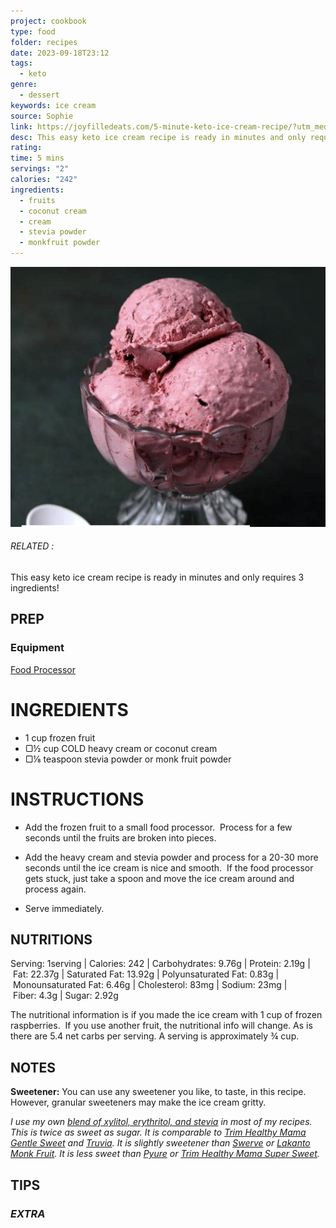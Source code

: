 ```yaml
---
project: cookbook
type: food
folder: recipes
date: 2023-09-18T23:12
tags:
  - keto
genre:
  - dessert
keywords: ice cream
source: Sophie
link: https://joyfilledeats.com/5-minute-keto-ice-cream-recipe/?utm_medium=social&utm_source=pinterest&utm_campaign=tailwind_tribes&utm_content=tribes&utm_term=745214042_30272912_144658#wprm-recipe-container-20564
desc: This easy keto ice cream recipe is ready in minutes and only requires 3 ingredients!
rating: 
time: 5 mins
servings: "2"
calories: "242"
ingredients:
  - fruits
  - coconut cream
  - cream
  - stevia powder
  - monkfruit powder
---
```


![IMAGE](image_113.png)

###### *RELATED* : 

This easy keto ice cream recipe is ready in minutes and only requires 3 ingredients!

## PREP

### Equipment

[Food Processor](https://amzn.to/3GYXJkc)

# INGREDIENTS

- 1 cup frozen fruit
- ▢½ cup COLD heavy cream or coconut cream
- ▢⅛ teaspoon stevia powder or monk fruit powder

# INSTRUCTIONS

- Add the frozen fruit to a small food processor.  Process for a few seconds until the fruits are broken into pieces.
    
- Add the heavy cream and stevia powder and process for a 20-30 more seconds until the ice cream is nice and smooth.  If the food processor gets stuck, just take a spoon and move the ice cream around and process again.
    
- Serve immediately.

## NUTRITIONS

Serving: 1serving | Calories: 242 | Carbohydrates: 9.76g | Protein: 2.19g | Fat: 22.37g | Saturated Fat: 13.92g | Polyunsaturated Fat: 0.83g | Monounsaturated Fat: 6.46g | Cholesterol: 83mg | Sodium: 23mg | Fiber: 4.3g | Sugar: 2.92g

The nutritional information is if you made the ice cream with 1 cup of frozen raspberries.  If you use another fruit, the nutritional info will change. As is there are 5.4 net carbs per serving. A serving is approximately ¾ cup.

## NOTES

**Sweetener:** You can use any sweetener you like, to taste, in this recipe. However, granular sweeteners may make the ice cream gritty.

_I use my own [blend of xylitol, erythritol, and stevia](https://joyfilledeats.com/sweetener/) in most of my recipes. This is twice as sweet as sugar. It is comparable to [Trim Healthy Mama Gentle Sweet](https://store.trimhealthymama.com/product/gentle-sweet-xylitol-erythritol-stevia-ground-blend-3lb-bag/?ref=50) and [Truvia](https://amzn.to/2MjGDhY). It is slightly sweetener than_ _[Swerve](https://amzn.to/2MlbUBk) or [Lakanto Monk Fruit](https://amzn.to/2wIYnAW). It is less sweet than_ _[Pyure](https://amzn.to/2MTpVam) or [Trim Healthy Mama Super Sweet](https://store.trimhealthymama.com/product/super-sweet-blend-erythritol-stevia-3lb-bag/?ref=50)._

## TIPS



### *EXTRA*



